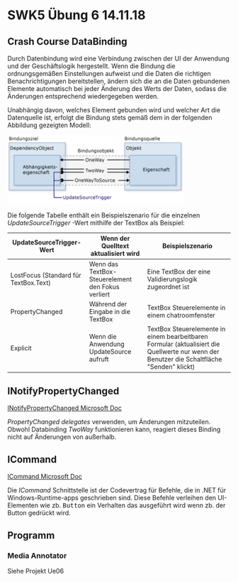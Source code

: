 # SWK5 Übung 6 14.11.18

## Crash Course DataBinding

Durch Datenbindung wird eine Verbindung zwischen der UI der Anwendung und der Geschäftslogik hergestellt. Wenn die Bindung die ordnungsgemäßen Einstellungen aufweist und die Daten die richtigen Benachrichtigungen bereitstellen, ändern sich die an die Daten gebundenen Elemente automatisch bei jeder Änderung des Werts der Daten, sodass die Änderungen entsprechend wiedergegeben werden.

Unabhängig davon, welches Element gebunden wird und welcher Art die Datenquelle ist, erfolgt die Bindung stets gemäß dem in der folgenden Abbildung gezeigten Modell:  

<img src="pics/ue_06_databinding.png" alt="Data Binding Pic" width="400"/>
 
Die folgende Tabelle enthält ein Beispielszenario für die einzelnen *UpdateSourceTrigger* -Wert mithilfe der TextBox als Beispiel:
 
| UpdateSourceTrigger-Wert | Wenn der Quelltext aktualisiert wird | Beispielszenario |
|---------------------------------------|---------------------------------------------------|---------------------------------------------------------------------------------------------------------------------------------------------|
| LostFocus (Standard für TextBox.Text) | Wenn das TextBox-Steuerelement den Fokus verliert | Eine TextBox der eine Validierungslogik zugeordnet ist |
| PropertyChanged | Während der Eingabe in die TextBox | TextBox Steuerelemente in einem chatroomfenster |
| Explicit | Wenn die Anwendung UpdateSource aufruft | TextBox Steuerelemente in einem bearbeitbaren Formular (aktualisiert die Quellwerte nur wenn der Benutzer die Schaltfläche "Senden" klickt) |

## INotifyPropertyChanged
[INotifyPropertyChanged Microsoft Doc](https://docs.microsoft.com/en-us/dotnet/framework/winforms/how-to-implement-the-inotifypropertychanged-interface)

*PropertyChanged delegates* verwenden, um Änderungen mitzuteilen. Obwohl Databinding *TwoWay* funktionieren kann, reagiert dieses Binding nicht auf Änderungen von außerhalb.

## ICommand

[ICommand Microsoft Doc](https://docs.microsoft.com/en-us/dotnet/api/system.windows.input.icommand?view=netframework-4.7.2)

Die *ICommand* Schnittstelle ist der Codevertrag für Befehle, die in .NET für Windows-Runtime-apps geschrieben sind. Diese Befehle verleihen den UI-Elementen wie zb. <kbd>Button</kbd> ein Verhalten das ausgeführt wird wenn zb. der Button gedrückt wird.

## Programm

### Media Annotator

Siehe Projekt Ue06